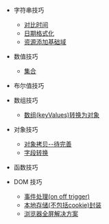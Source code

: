 
+ 字符串技巧
  + [对比时间](docs/string-skill/01-compare-time)
  + [日期格式化](docs/string-skill/02-data-format)
  + [资源添加基础域](docs/string-skill/03-assets-add-base)

+ 数值技巧
  + [集合](docs/number-skill/01-util)

+ 布尔值技巧

+ 数组技巧
  + [数组(keyValues)转换为对象](docs/array-skill/01-array-keyvalues-to-obj)

+ 对象技巧
  + [对象拷贝--待完善](docs/object-skill/01-clone)
  + [字段转换](docs/object-skill/02-name-transform)

+ 函数技巧

+ DOM 技巧
  + [事件处理(on off trigger)](docs/dom-skill/01-event-handle)
  + [本地存储(不包括cookie)封装](docs/dom-skill/02-pure-local-store)
  + [浏览器全屏解决方案]()
